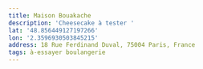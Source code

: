 ```yaml
---
title: Maison Bouakache
description: 'Cheesecake à tester '
lat: '48.856449127197266'
lon: '2.3596930503845215'
address: 18 Rue Ferdinand Duval, 75004 Paris, France
tags: à-essayer boulangerie
---
```

